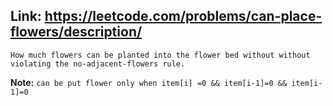 ## Link: https://leetcode.com/problems/can-place-flowers/description/

`How much flowers can be planted into the flower bed without without violating the no-adjacent-flowers rule.`

**Note:** `can be put flower only when item[i] =0 && item[i-1]=0 && item[i-1]=0`